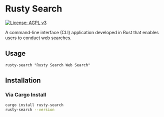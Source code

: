 # Rusty Search

[![License: AGPL v3](https://img.shields.io/badge/License-AGPL_v3-blue.svg)](https://www.gnu.org/licenses/agpl-3.0)

A command-line interface (CLI) application developed in Rust that enables users to conduct web searches.

## Usage
```
rusty-search "Rusty Search Web Search"
```

## Installation

### Via Cargo Install
```sh
cargo install rusty-search
rusty-search --version
```